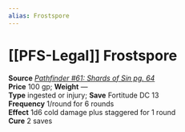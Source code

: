 ```yaml
---
alias: Frostspore
---
```


# [[PFS-Legal]] Frostspore

**Source** [_Pathfinder #61: Shards of Sin pg. 64_](http://paizo.com/products/btpy8rcj?Pathfinder-Adventure-Path-61-Shards-of-Sin)  
**Price** 100 gp; **Weight** —  
**Type** ingested or injury; **Save** Fortitude DC 13  
**Frequency** 1/round for 6 rounds  
**Effect** 1d6 cold damage plus staggered for 1 round  
**Cure** 2 saves
